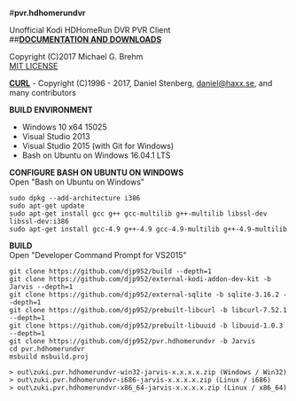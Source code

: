 #__pvr.hdhomerundvr__  

Unofficial Kodi HDHomeRun DVR PVR Client   
##[__DOCUMENTATION AND DOWNLOADS__](https://github.com/djp952/pvr.hdhomerundvr/wiki)   
   
Copyright (C)2017 Michael G. Brehm    
[MIT LICENSE](https://opensource.org/licenses/MIT)   
   
[__CURL__](https://curl.haxx.se/) - Copyright (C)1996 - 2017, Daniel Stenberg, daniel@haxx.se, and many contributors   
   
**BUILD ENVIRONMENT**  
* Windows 10 x64 15025   
* Visual Studio 2013   
* Visual Studio 2015 (with Git for Windows)   
* Bash on Ubuntu on Windows 16.04.1 LTS   
   
**CONFIGURE BASH ON UBUNTU ON WINDOWS**   
Open "Bash on Ubuntu on Windows"   
```
sudo dpkg --add-architecture i386
sudo apt-get update
sudo apt-get install gcc g++ gcc-multilib g++-multilib libssl-dev libssl-dev:i386
sudo apt-get install gcc-4.9 g++-4.9 gcc-4.9-multilib g++-4.9-multilib
```
   
**BUILD**   
Open "Developer Command Prompt for VS2015"   
```
git clone https://github.com/djp952/build --depth=1
git clone https://github.com/djp952/external-kodi-addon-dev-kit -b Jarvis --depth=1
git clone https://github.com/djp952/external-sqlite -b sqlite-3.16.2 --depth=1
git clone https://github.com/djp952/prebuilt-libcurl -b libcurl-7.52.1 --depth=1
git clone https://github.com/djp952/prebuilt-libuuid -b libuuid-1.0.3 --depth=1
git clone https://github.com/djp952/pvr.hdhomerundvr -b Jarvis
cd pvr.hdhomerundvr
msbuild msbuild.proj

> out\zuki.pvr.hdhomerundvr-win32-jarvis-x.x.x.x.zip (Windows / Win32)
> out\zuki.pvr.hdhomerundvr-i686-jarvis-x.x.x.x.zip (Linux / i686)
> out\zuki.pvr.hdhomerundvr-x86_64-jarvis-x.x.x.x.zip (Linux / x86_64)
```
